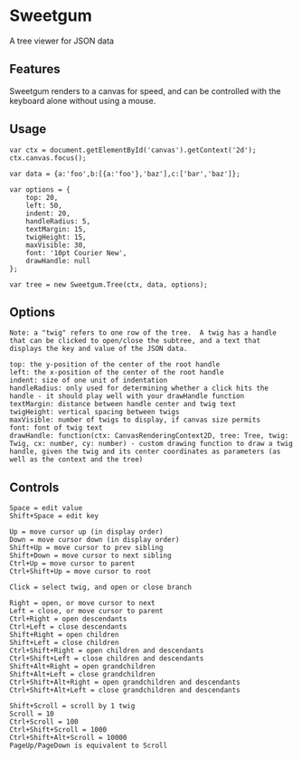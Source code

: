 # Sweetgum

A tree viewer for JSON data

## Features

Sweetgum renders to a canvas for speed, and can be controlled with the keyboard alone without using a mouse.

## Usage

    var ctx = document.getElementById('canvas').getContext('2d');
    ctx.canvas.focus();
    
    var data = {a:'foo',b:[{a:'foo'},'baz'],c:['bar','baz']};
    
    var options = {
    	top: 20,
    	left: 50,
    	indent: 20,
    	handleRadius: 5,
    	textMargin: 15,
    	twigHeight: 15,
    	maxVisible: 30,
    	font: '10pt Courier New',
    	drawHandle: null
    };
    
    var tree = new Sweetgum.Tree(ctx, data, options);

## Options

    Note: a "twig" refers to one row of the tree.  A twig has a handle that can be clicked to open/close the subtree, and a text that displays the key and value of the JSON data.
    
    top: the y-position of the center of the root handle
    left: the x-position of the center of the root handle
    indent: size of one unit of indentation
    handleRadius: only used for determining whether a click hits the handle - it should play well with your drawHandle function
    textMargin: distance between handle center and twig text
    twigHeight: vertical spacing between twigs
    maxVisible: number of twigs to display, if canvas size permits
    font: font of twig text
    drawHandle: function(ctx: CanvasRenderingContext2D, tree: Tree, twig: Twig, cx: number, cy: number) - custom drawing function to draw a twig handle, given the twig and its center coordinates as parameters (as well as the context and the tree)

## Controls

    Space = edit value
    Shift+Space = edit key
    
    Up = move cursor up (in display order)
    Down = move cursor down (in display order)
    Shift+Up = move cursor to prev sibling
    Shift+Down = move cursor to next sibling
    Ctrl+Up = move cursor to parent
    Ctrl+Shift+Up = move cursor to root
    
    Click = select twig, and open or close branch
    
    Right = open, or move cursor to next
    Left = close, or move cursor to parent
    Ctrl+Right = open descendants
    Ctrl+Left = close descendants
    Shift+Right = open children
    Shift+Left = close children
    Ctrl+Shift+Right = open children and descendants
    Ctrl+Shift+Left = close children and descendants
    Shift+Alt+Right = open grandchildren
    Shift+Alt+Left = close grandchildren
    Ctrl+Shift+Alt+Right = open grandchildren and descendants
    Ctrl+Shift+Alt+Left = close grandchildren and descendants
    
    Shift+Scroll = scroll by 1 twig
    Scroll = 10
    Ctrl+Scroll = 100
    Ctrl+Shift+Scroll = 1000
    Ctrl+Shift+Alt+Scroll = 10000
    PageUp/PageDown is equivalent to Scroll

